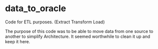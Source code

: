 # data_to_oracle
 Code for ETL purposes. (Extract Transform Load)

 The purpose of this code was to be able to  move data from one source to another to simplify Architecture.
 It seemed worthwhile to clean it up and keep it here.
